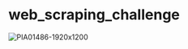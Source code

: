 # web_scraping_challenge

![PIA01486-1920x1200](https://user-images.githubusercontent.com/69160361/101099543-13414f80-3582-11eb-8ac4-a7f0138fff90.jpg)
